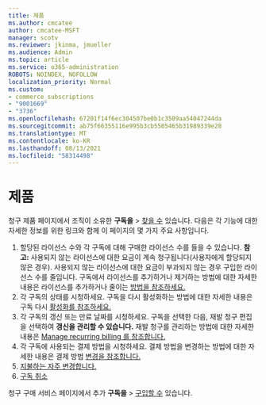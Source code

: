 ```yaml
---
title: 제품
ms.author: cmcatee
author: cmcatee-MSFT
manager: scotv
ms.reviewer: jkinma, jmueller
ms.audience: Admin
ms.topic: article
ms.service: o365-administration
ROBOTS: NOINDEX, NOFOLLOW
localization_priority: Normal
ms.custom:
- commerce_subscriptions
- "9001669"
- "3736"
ms.openlocfilehash: 67201f14f6ec304507be0b1c3509aa54047244da
ms.sourcegitcommit: ab75f66355116e995b3cb5505465b31989339e28
ms.translationtype: MT
ms.contentlocale: ko-KR
ms.lasthandoff: 08/13/2021
ms.locfileid: "58314498"
---
```

# <a name="your-products"></a>제품

청구 제품 페이지에서 조직이 소유한 **구독을**  >  [찾을 수](https://go.microsoft.com/fwlink/p/?linkid=842054) 있습니다. 다음은 각 기능에 대한 자세한 정보를 위한 링크와 함께 이 페이지의 몇 가지 주요 사항입니다.

1. 할당된 라이선스 수와 각 구독에 대해 구매한 라이선스 수를 들을 수 있습니다.
    **참고:** 사용되지 않는 라이선스에 대한 요금이 계속 청구됩니다(사용자에게 할당되지 않은 경우). 사용되지 않는 라이선스에 대한 요금이 부과되지 않는 경우 구입한 라이선스 수를 줄입니다. 구독에서 라이선스를 추가하거나 제거하는 방법에 대한 자세한 내용은 라이선스를 추가하거나 줄이는 [방법을 참조하세요.](https://docs.microsoft.com/alchemyinsights/how-to-add-or-reduce-licenses)
2. 각 구독의 상태를 시청하세요. 구독을 다시 활성화하는 방법에 대한 자세한 내용은 구독 다시 [활성화를 참조하세요.](reactivate-your-subscription.md)
3. 각 구독의 갱신 또는 만료 날짜를 시청하세요. 구독을 선택한 다음, 재발 청구 편집을 선택하여 **갱신을 관리할 수 있습니다.** 재발 청구를 관리하는 방법에 대한 자세한 내용은 [Manage recurring billing 를 참조합니다.](manage-auto-renewal.md)
4. 각 구독에 사용되는 결제 방법을 시청하세요. 결제 방법을 변경하는 방법에 대한 자세한 내용은 결제 방법 [변경을 참조합니다.](change-payment-method.md)
5. [지불하는 자주 변경합니다.](change-how-often-you-pay.md)
6. [구독 취소](https://go.microsoft.com/fwlink/?linkid=2119113)

청구 구매 서비스 페이지에서 추가 **구독을**  >  [구입할 수](https://go.microsoft.com/fwlink/p/?linkid=868433) 있습니다.